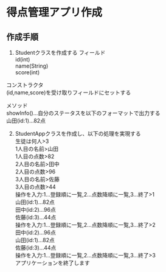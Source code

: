 # 得点管理アプリ作成

## 作成手順

1. Studentクラスを作成する
フィールド  
id(int)  
name(String)  
score(int)  

コンストラクタ  
(id,name,score)を受け取りフィールドにセットする  

メソッド  
showInfo()...自分のステータスを以下のフォーマットで出力する  
山田(id:1)...82点  

2. StudentAppクラスを作成し、以下の処理を実現する  
生徒は何人>3  
1人目の名前>山田  
1人目の点数>82  
2人目の名前>田中  
2人目の点数>96  
3人目の名前>佐藤  
3人目の点数>44  
操作を入力:1...登録順に一覧,2...点数降順に一覧,3...終了>1  
山田(id:1)...82点  
田中(id:2)...96点  
佐藤(id:3)...44点  
操作を入力:1...登録順に一覧,2...点数降順に一覧,3...終了>2  
田中(id:2)...96点  
山田(id:1)...82点  
佐藤(id:3)...44点  
操作を入力:1...登録順に一覧,2...点数降順に一覧,3...終了>3  
アプリケーションを終了します  

